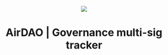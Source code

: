 <p align="center">
    <img src="https://airdao.io/logo192.png" />
</p>
<h1 align="center">
  AirDAO | Governance multi-sig tracker
</h1>
